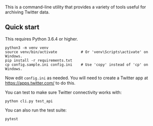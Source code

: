 This is a command-line utility that provides a variety of tools useful for
archiving Twitter data.

## Quick start

This requires Python 3.6.4 or higher.

```
python3 -m venv venv
source venv/bin/activate           # Or 'venv\Scripts\activate' on Windows.
pip install -r requirements.txt
cp config.sample.ini config.ini    # Use 'copy' instead of 'cp' on Windows.
```

Now edit `config.ini` as needed.  You will need to create a Twitter app
at https://apps.twitter.com/ to do this.

You can test to make sure Twitter connectivity works with:

```
python cli.py test_api
```

You can also run the test suite:

```
pytest
```
